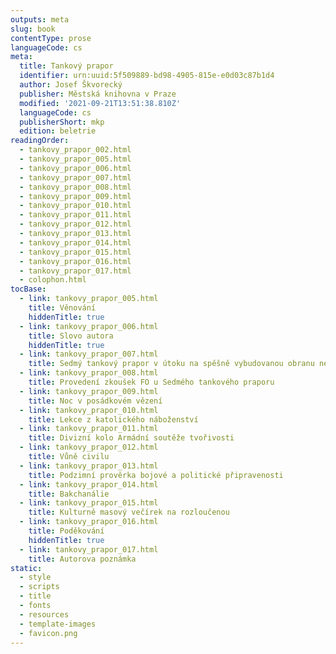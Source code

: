 ```yaml
---
outputs: meta
slug: book
contentType: prose
languageCode: cs
meta:
  title: Tankový prapor
  identifier: urn:uuid:5f509889-bd98-4905-815e-e0d03c87b1d4
  author: Josef Škvorecký
  publisher: Městská knihovna v Praze
  modified: '2021-09-21T13:51:38.810Z'
  languageCode: cs
  publisherShort: mkp
  edition: beletrie
readingOrder:
  - tankovy_prapor_002.html
  - tankovy_prapor_005.html
  - tankovy_prapor_006.html
  - tankovy_prapor_007.html
  - tankovy_prapor_008.html
  - tankovy_prapor_009.html
  - tankovy_prapor_010.html
  - tankovy_prapor_011.html
  - tankovy_prapor_012.html
  - tankovy_prapor_013.html
  - tankovy_prapor_014.html
  - tankovy_prapor_015.html
  - tankovy_prapor_016.html
  - tankovy_prapor_017.html
  - colophon.html
tocBase:
  - link: tankovy_prapor_005.html
    title: Věnování
    hiddenTitle: true
  - link: tankovy_prapor_006.html
    title: Slovo autora
    hiddenTitle: true
  - link: tankovy_prapor_007.html
    title: Sedmý tankový prapor v útoku na spěšně vybudovanou obranu nepřítele
  - link: tankovy_prapor_008.html
    title: Provedení zkoušek FO u Sedmého tankového praporu
  - link: tankovy_prapor_009.html
    title: Noc v posádkovém vězení
  - link: tankovy_prapor_010.html
    title: Lekce z katolického náboženství
  - link: tankovy_prapor_011.html
    title: Divizní kolo Armádní soutěže tvořivosti
  - link: tankovy_prapor_012.html
    title: Vůně civilu
  - link: tankovy_prapor_013.html
    title: Podzimní prověrka bojové a politické připravenosti
  - link: tankovy_prapor_014.html
    title: Bakchanálie
  - link: tankovy_prapor_015.html
    title: Kulturně masový večírek na rozloučenou
  - link: tankovy_prapor_016.html
    title: Poděkování
    hiddenTitle: true
  - link: tankovy_prapor_017.html
    title: Autorova poznámka
static:
  - style
  - scripts
  - title
  - fonts
  - resources
  - template-images
  - favicon.png
---
```

